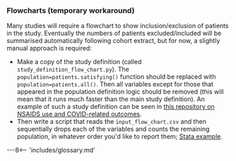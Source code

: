 ### Flowcharts (temporary workaround)

Many studies will require a flowchart to show inclusion/exclusion of patients in the study. Eventually the numbers of patients excluded/included will be summarised automatically following cohort extract, but for now, a slightly manual approach is required:

 - Make a copy of the study definition (called `study_definition_flow_chart.py`). The `population=patients.satisfying()` function should be replaced with `population=patients.all()`. Then all variables except for those that appeared in the population definition logic should be removed (this will mean that it runs much faster than the main study definition). An example of such a study definition can be seen in [this repository on NSAIDS use and COVID-related outcomes](https://github.com/opensafely/nsaids-covid-research/commit/e5ad58c72926d7c73ba131099486409f6876883d).
 - Then write a script that reads the `input_flow_chart.csv` and then sequentially drops each of the variables and counts the remaining population, in whatever order you'd like to report them; [Stata example](https://github.com/opensafely/nsaids-covid-research/blob/23069312944ea1fc6d79ec4d9b45eea25df96ab0/analysis/flowchart_numbers.do).


---8<-- 'includes/glossary.md'
